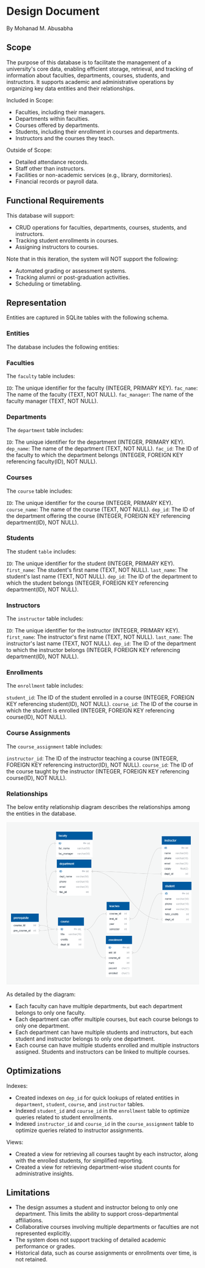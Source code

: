 # Design Document

By Mohanad M. Abusabha

## Scope

The purpose of this database is to facilitate the management of a university's core data, enabling efficient storage, retrieval,
and tracking of information about faculties, departments, courses, students, and instructors.
It supports academic and administrative operations by organizing key data entities and their relationships.

Included in Scope:
* Faculties, including their managers.
* Departments within faculties.
* Courses offered by departments.
* Students, including their enrollment in courses and departments.
* Instructors and the courses they teach.

Outside of Scope:
* Detailed attendance records.
* Staff other than instructors.
* Facilities or non-academic services (e.g., library, dormitories).
* Financial records or payroll data.

## Functional Requirements

This database will support:
* CRUD operations for faculties, departments, courses, students, and instructors.
* Tracking student enrollments in courses.
* Assigning instructors to courses.

Note that in this iteration, the system will NOT support the following:
* Automated grading or assessment systems.
* Tracking alumni or post-graduation activities.
* Scheduling or timetabling.

## Representation

Entities are captured in SQLite tables with the following schema.

### Entities

The database includes the following entities:

### Faculties

The `faculty` table includes:

`ID`: The unique identifier for the faculty (INTEGER, PRIMARY KEY).
`fac_name`: The name of the faculty (TEXT, NOT NULL).
`fac_manager`: The name of the faculty manager (TEXT, NOT NULL).

### Departments

The `department` table includes:

`ID`: The unique identifier for the department (INTEGER, PRIMARY KEY).
`dep_name`: The name of the department (TEXT, NOT NULL).
`fac_id`: The ID of the faculty to which the department belongs (INTEGER, FOREIGN KEY referencing faculty(ID), NOT NULL).

### Courses

The `course` table includes:

`ID`: The unique identifier for the course (INTEGER, PRIMARY KEY).
`course_name`: The name of the course (TEXT, NOT NULL).
`dep_id`: The ID of the department offering the course (INTEGER, FOREIGN KEY referencing department(ID), NOT NULL).

### Students

The student `table` includes:

`ID`: The unique identifier for the student (INTEGER, PRIMARY KEY).
`first_name`: The student's first name (TEXT, NOT NULL).
`last_name`: The student's last name (TEXT, NOT NULL).
`dep_id`: The ID of the department to which the student belongs (INTEGER, FOREIGN KEY referencing department(ID), NOT NULL).

### Instructors

The `instructor` table includes:

`ID`: The unique identifier for the instructor (INTEGER, PRIMARY KEY).
`first_name`: The instructor's first name (TEXT, NOT NULL).
`last_name`: The instructor's last name (TEXT, NOT NULL).
`dep_id`: The ID of the department to which the instructor belongs (INTEGER, FOREIGN KEY referencing department(ID), NOT NULL).

### Enrollments

The `enrollment` table includes:

`student_id`: The ID of the student enrolled in a course (INTEGER, FOREIGN KEY referencing student(ID), NOT NULL).
`course_id`: The ID of the course in which the student is enrolled (INTEGER, FOREIGN KEY referencing course(ID), NOT NULL).

### Course Assignments

The `course_assignment` table includes:

`instructor_id`: The ID of the instructor teaching a course (INTEGER, FOREIGN KEY referencing instructor(ID), NOT NULL).
`course_id`: The ID of the course taught by the instructor (INTEGER, FOREIGN KEY referencing course(ID), NOT NULL).

### Relationships

The below entity relationship diagram describes the relationships among the entities in the database.

![ER Diagram](erd.png)

As detailed by the diagram:

* Each faculty can have multiple departments, but each department belongs to only one faculty.
* Each department can offer multiple courses, but each course belongs to only one department.
* Each department can have multiple students and instructors, but each student and instructor belongs to only one department.
* Each course can have multiple students enrolled and multiple instructors assigned. Students and instructors can be linked to multiple courses.

## Optimizations

Indexes:
* Created indexes on `dep_id` for quick lookups of related entities in `department`, `student`, `course`, and `instructor` tables.
* Indexed `student_id` and `course_id` in the `enrollment` table to optimize queries related to student enrollments.
* Indexed `instructor_id` and `course_id` in the `course_assignment` table to optimize queries related to instructor assignments.

Views:
* Created a view for retrieving all courses taught by each instructor, along with the enrolled students, for simplified reporting.
* Created a view for retrieving department-wise student counts for administrative insights.

## Limitations

* The design assumes a student and instructor belong to only one department. This limits the ability to support cross-departmental affiliations.
* Collaborative courses involving multiple departments or faculties are not represented explicitly.
* The system does not support tracking of detailed academic performance or grades.
* Historical data, such as course assignments or enrollments over time, is not retained.
